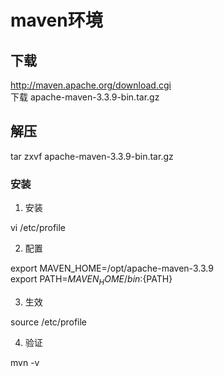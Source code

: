 # maven环境
## 下载
http://maven.apache.org/download.cgi	
下载 apache-maven-3.3.9-bin.tar.gz
## 解压
>
tar zxvf apache-maven-3.3.9-bin.tar.gz

### 安装

1. 安装
>
vi /etc/profile

2. 配置
>
export MAVEN_HOME=/opt/apache-maven-3.3.9	
export PATH=${MAVEN_HOME}/bin:${PATH}

3. 生效		
>
source /etc/profile

4. 验证		
>
mvn -v